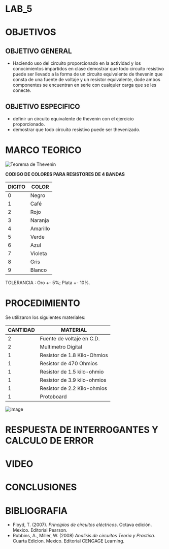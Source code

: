 # LAB_5

# OBJETIVOS

## OBJETIVO GENERAL 
- Haciendo uso del circuito proporcionado en la actividad y los conocimientos impartidos en clase demostrar que todo circuito resistivo puede ser llevado a la forma de un circuito equivalente de thevenin que consta de una fuente de voltaje y un resistor equivalente, dode ambos componentes se encuentran en serie con cualquier carga que se les conecte.

## OBJETIVO ESPECIFICO
- definir un circuito equivalente de thevenin con el ejercicio proporcionado.
- demostrar que todo circuito resistivo puede ser thevenizado.

# MARCO TEORICO

![Teorema de Thevenin](https://user-images.githubusercontent.com/93361435/147798351-741194ce-f083-4f11-aa0f-d91f0a9dca22.jpg)


**CODIGO DE COLORES PARA RESISTORES DE 4 BANDAS** 

| DIGITO | COLOR |
|--------|------------|
| 0 | Negro |
| 1 | Café |
| 2 | Rojo |
| 3 | Naranja |
| 4 | Amarillo |
| 5 | Verde |
| 6 | Azul |
| 7 | Violeta |
| 8 | Gris |
| 9 | Blanco |

TOLERANCIA : Oro +- 5%; Plata +- 10%.


# PROCEDIMIENTO

Se utilizaron los siguientes materiales: 

| CANTIDAD | MATERIAL |
|--------|------------|
| 2 | Fuente de voltaje en C.D. |
| 2 | Multimetro Digital |
| 1 | Resistor de 1.8 Kilo-Ohmios |
| 1 | Resistor de 470 Ohmios |
| 1 | Resistor de 1.5 kilo-ohmio |
| 1 | Resistor de 3.9 kilo-ohmios |
| 1 | Resistor de 2.2 Kilo-ohmios |
| 1 | Protoboard |


![image](https://user-images.githubusercontent.com/93361435/147798424-3b15c131-5b2b-418c-a979-e3f5db79d543.png)


# RESPUESTA DE INTERROGANTES Y CALCULO DE ERROR



# VIDEO


# CONCLUSIONES


# BIBLIOGRAFIA

- Floyd, T. (2007). *Principios de circuitos eléctricos*. Octava edición. Mexico. Editorial Pearson.
- Robbins, A., Miller, W. (2008) *Analisis de circuitos Teoria y Practica*. Cuarta Edicion. Mexico. Editorial CENGAGE Learning.
